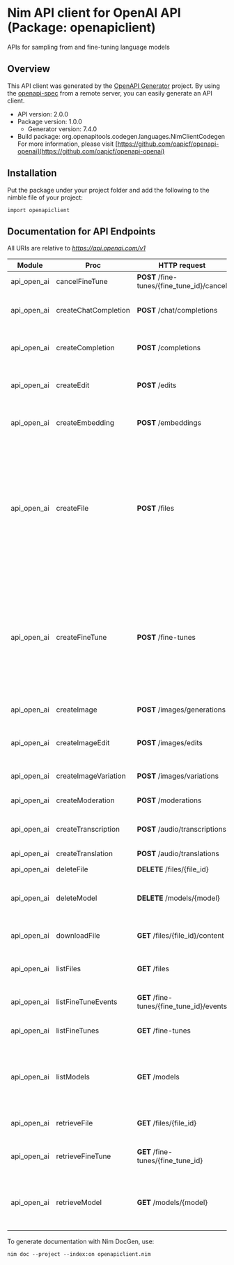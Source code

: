# Nim API client for OpenAI API (Package: openapiclient)

APIs for sampling from and fine-tuning language models

## Overview

This API client was generated by the [OpenAPI Generator](https://openapi-generator.tech) project.  By using the [openapi-spec](https://openapis.org) from a remote server, you can easily generate an API client.

- API version: 2.0.0
- Package version: 1.0.0
    - Generator version: 7.4.0
- Build package: org.openapitools.codegen.languages.NimClientCodegen
    For more information, please visit [https://github.com/oapicf/openapi-openai](https://github.com/oapicf/openapi-openai)

## Installation

Put the package under your project folder and add the following to the nimble file of your project:

```
import openapiclient
```

## Documentation for API Endpoints

All URIs are relative to *https://api.openai.com/v1*

Module | Proc | HTTP request | Description
------------ | ------------- | ------------- | -------------
api_open_ai | cancelFineTune | **POST** /fine-tunes/{fine_tune_id}/cancel | Immediately cancel a fine-tune job. 
api_open_ai | createChatCompletion | **POST** /chat/completions | Creates a model response for the given chat conversation.
api_open_ai | createCompletion | **POST** /completions | Creates a completion for the provided prompt and parameters.
api_open_ai | createEdit | **POST** /edits | Creates a new edit for the provided input, instruction, and parameters.
api_open_ai | createEmbedding | **POST** /embeddings | Creates an embedding vector representing the input text.
api_open_ai | createFile | **POST** /files | Upload a file that contains document(s) to be used across various endpoints/features. Currently, the size of all the files uploaded by one organization can be up to 1 GB. Please contact us if you need to increase the storage limit. 
api_open_ai | createFineTune | **POST** /fine-tunes | Creates a job that fine-tunes a specified model from a given dataset.  Response includes details of the enqueued job including job status and the name of the fine-tuned models once complete.  [Learn more about Fine-tuning](/docs/guides/fine-tuning) 
api_open_ai | createImage | **POST** /images/generations | Creates an image given a prompt.
api_open_ai | createImageEdit | **POST** /images/edits | Creates an edited or extended image given an original image and a prompt.
api_open_ai | createImageVariation | **POST** /images/variations | Creates a variation of a given image.
api_open_ai | createModeration | **POST** /moderations | Classifies if text violates OpenAI's Content Policy
api_open_ai | createTranscription | **POST** /audio/transcriptions | Transcribes audio into the input language.
api_open_ai | createTranslation | **POST** /audio/translations | Translates audio into English.
api_open_ai | deleteFile | **DELETE** /files/{file_id} | Delete a file.
api_open_ai | deleteModel | **DELETE** /models/{model} | Delete a fine-tuned model. You must have the Owner role in your organization.
api_open_ai | downloadFile | **GET** /files/{file_id}/content | Returns the contents of the specified file
api_open_ai | listFiles | **GET** /files | Returns a list of files that belong to the user's organization.
api_open_ai | listFineTuneEvents | **GET** /fine-tunes/{fine_tune_id}/events | Get fine-grained status updates for a fine-tune job. 
api_open_ai | listFineTunes | **GET** /fine-tunes | List your organization's fine-tuning jobs 
api_open_ai | listModels | **GET** /models | Lists the currently available models, and provides basic information about each one such as the owner and availability.
api_open_ai | retrieveFile | **GET** /files/{file_id} | Returns information about a specific file.
api_open_ai | retrieveFineTune | **GET** /fine-tunes/{fine_tune_id} | Gets info about the fine-tune job.  [Learn more about Fine-tuning](/docs/guides/fine-tuning) 
api_open_ai | retrieveModel | **GET** /models/{model} | Retrieves a model instance, providing basic information about the model such as the owner and permissioning.


To generate documentation with Nim DocGen, use:

```
nim doc --project --index:on openapiclient.nim
```
